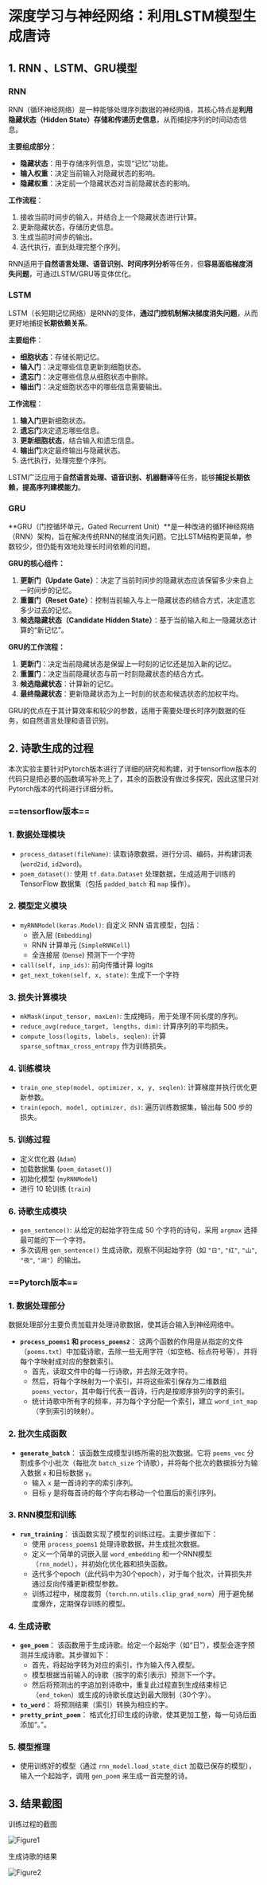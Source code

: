 # 深度学习与神经网络：利用LSTM模型生成唐诗

##  1. RNN 、LSTM、GRU模型

### RNN

RNN（循环神经网络）是一种能够处理序列数据的神经网络，其核心特点是**利用隐藏状态（Hidden State）存储和传递历史信息**，从而捕捉序列的时间动态信息。

**主要组成部分**：

- **隐藏状态**：用于存储序列信息，实现“记忆”功能。
- **输入权重**：决定当前输入对隐藏状态的影响。
- **隐藏权重**：决定前一个隐藏状态对当前隐藏状态的影响。

**工作流程**：

1. 接收当前时间步的输入，并结合上一个隐藏状态进行计算。
2. 更新隐藏状态，存储历史信息。
3. 生成当前时间步的输出。
4. 迭代执行，直到处理完整个序列。

RNN适用于**自然语言处理、语音识别、时间序列分析**等任务，但**容易面临梯度消失问题**，可通过LSTM/GRU等变体优化。

### LSTM

LSTM（长短期记忆网络）是RNN的变体，**通过门控机制解决梯度消失问题**，从而更好地捕捉**长期依赖关系**。

**主要组件**：

- **细胞状态**：存储长期记忆。
- **输入门**：决定哪些信息更新到细胞状态。
- **遗忘门**：决定哪些信息从细胞状态中删除。
- **输出门**：决定细胞状态中的哪些信息需要输出。

**工作流程**：

1. **输入门**更新细胞状态。
2. **遗忘门**决定遗忘哪些信息。
3. **更新细胞状态**，结合输入和遗忘信息。
4. **输出门**决定最终输出与隐藏状态。
5. 迭代执行，处理完整个序列。

LSTM广泛应用于**自然语言处理、语音识别、机器翻译**等任务，能够**捕捉长期依赖，提高序列建模能力**。

### GRU

**GRU（门控循环单元，Gated Recurrent Unit）**是一种改进的循环神经网络（RNN）架构，旨在解决传统RNN的梯度消失问题。它比LSTM结构更简单，参数较少，但仍能有效地处理长时间依赖的问题。

**GRU的核心组件：**

1. **更新门（Update Gate）**：决定了当前时间步的隐藏状态应该保留多少来自上一时间步的记忆。
2. **重置门（Reset Gate）**：控制当前输入与上一隐藏状态的结合方式，决定遗忘多少过去的记忆。
3. **候选隐藏状态（Candidate Hidden State）**：基于当前输入和上一隐藏状态计算的“新记忆”。

**GRU的工作流程：**

1. **更新门**：决定当前隐藏状态是保留上一时刻的记忆还是加入新的记忆。
2. **重置门**：决定当前隐藏状态与前一时刻隐藏状态的结合方式。
3. **候选隐藏状态**：计算新的记忆。
4. **最终隐藏状态**：更新隐藏状态为上一时刻的状态和候选状态的加权平均。

GRU的优点在于其计算效率和较少的参数，适用于需要处理长时序列数据的任务，如自然语言处理和语音识别。

##  2. 诗歌生成的过程

本次实验主要针对Pytorch版本进行了详细的研究和构建，对于tensorflow版本的代码只是把必要的函数填写补充上了，其余的函数没有做过多探究，因此这里只对Pytorch版本的代码进行详细分析。

### ==tensorflow版本==

### 1. **数据处理模块**

- `process_dataset(fileName)`: 读取诗歌数据，进行分词、编码，并构建词表 (`word2id`, `id2word`)。
- `poem_dataset()`: 使用 `tf.data.Dataset` 处理数据，生成适用于训练的 TensorFlow 数据集（包括 `padded_batch` 和 `map` 操作）。

### 2. **模型定义模块**

- `myRNNModel(keras.Model)`: 自定义 RNN 语言模型，包括：
  - 嵌入层 (`Embedding`)
  - RNN 计算单元 (`SimpleRNNCell`)
  - 全连接层 (`Dense`) 预测下一个字符
- `call(self, inp_ids)`: 前向传播计算 logits
- `get_next_token(self, x, state)`: 生成下一个字符

### 3. **损失计算模块**

- `mkMask(input_tensor, maxLen)`: 生成掩码，用于处理不同长度的序列。
- `reduce_avg(reduce_target, lengths, dim)`: 计算序列的平均损失。
- `compute_loss(logits, labels, seqlen)`: 计算 `sparse_softmax_cross_entropy` 作为训练损失。

### 4. **训练模块**

- `train_one_step(model, optimizer, x, y, seqlen)`: 计算梯度并执行优化更新参数。
- `train(epoch, model, optimizer, ds)`: 遍历训练数据集，输出每 500 步的损失。

### 5. **训练过程**

- 定义优化器 (`Adam`)
- 加载数据集 (`poem_dataset()`)
- 初始化模型 (`myRNNModel`)
- 进行 10 轮训练 (`train`)

### 6. **诗歌生成模块**

- `gen_sentence()`: 从给定的起始字符生成 50 个字符的诗句，采用 `argmax` 选择最可能的下一个字符。
- 多次调用 `gen_sentence()` 生成诗歌，观察不同起始字符（如 `"日"`, `"红"`, `"山"`, `"夜"`, `"湖"`）的输出。


### ==Pytorch版本==

### 1. **数据处理部分**

数据处理部分主要负责加载并处理诗歌数据，使其适合输入到神经网络中。

- **`process_poems1` 和 `process_poems2`**： 这两个函数的作用是从指定的文件（`poems.txt`）中加载诗歌，去除一些无用字符（如空格、标点符号等），并将每个字映射成对应的整数索引。
  - 首先，读取文件中的每一行诗歌，并去除无效字符。
  - 然后，将每个字映射为一个索引，并将这些索引保存为二维数组 `poems_vector`，其中每行代表一首诗，行内是按顺序排列的字的索引。
  - 统计诗歌中所有字的频率，并为每个字分配一个索引，建立 `word_int_map`（字到索引的映射）。

### 2. **批次生成函数**

- **`generate_batch`**： 该函数生成模型训练所需的批次数据。它将 `poems_vec` 分割成多个小批次（每批次 `batch_size` 个诗歌），并将每个批次的数据拆分为输入数据 `x` 和目标数据 `y`。
  - 输入 `x` 是一首诗的字的索引序列。
  - 目标 `y` 是将每首诗的每个字向右移动一个位置后的索引序列。

### 3. **RNN模型和训练**

- **`run_training`**： 该函数实现了模型的训练过程。主要步骤如下：
  - 使用 `process_poems1` 处理诗歌数据，并生成批次数据。
  - 定义一个简单的词嵌入层 `word_embedding` 和一个RNN模型（`rnn_model`），并初始化优化器和损失函数。
  - 迭代多个epoch（此代码中为30个epoch），对于每个批次，计算损失并通过反向传播更新模型参数。
  - 训练过程中，梯度裁剪（`torch.nn.utils.clip_grad_norm`）用于避免梯度爆炸，定期保存训练的模型。

### 4. **生成诗歌**

- **`gen_poem`**： 该函数用于生成诗歌。给定一个起始字（如“日”），模型会逐字预测并生成诗歌。其步骤如下：
  - 首先，将起始字转为对应的索引，作为输入传入模型。
  - 模型根据当前输入的诗歌（按字的索引表示）预测下一个字。
  - 然后将预测出的字追加到诗歌中，重复此过程直到生成结束标记（`end_token`）或生成的诗歌长度达到最大限制（30个字）。
- **`to_word`**： 将预测结果（索引）转换为相应的字。
- **`pretty_print_poem`**： 格式化打印生成的诗歌，使其更加工整，每一句诗后面添加“。”。

### 5. **模型推理**

- 使用训练好的模型（通过 `rnn_model.load_state_dict` 加载已保存的模型），输入一个起始字，调用 `gen_poem` 来生成一首完整的诗。

## 3. 结果截图

训练过程的截图

![Figure1](Figure2.png)


生成诗歌的结果

![Figure2](Figure3.png)
